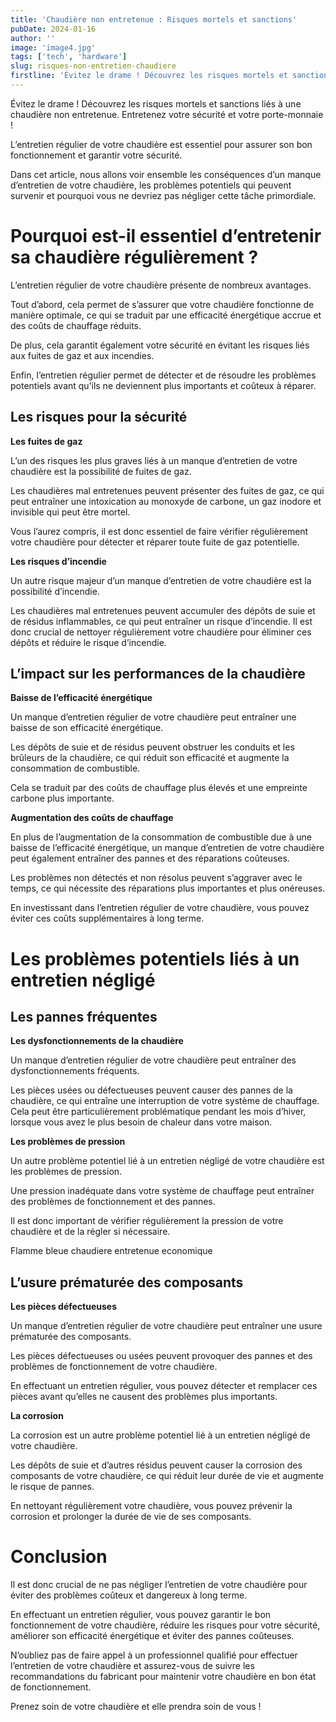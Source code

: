 ```yaml
---
title: 'Chaudière non entretenue : Risques mortels et sanctions'
pubDate: 2024-01-16
author: ''
image: 'image4.jpg'
tags: ['tech', 'hardware']
slug: risques-non-entretien-chaudiere
firstline: 'Évitez le drame ! Découvrez les risques mortels et sanctions liés à une chaudière non entretenue. Entretenez votre sécurité et votre porte-monnaie !'
---
```

Évitez le drame ! Découvrez les risques mortels et sanctions liés à une chaudière non entretenue. Entretenez votre sécurité et votre porte-monnaie !

L’entretien régulier de votre chaudière est essentiel pour assurer son bon fonctionnement et garantir votre sécurité.

Dans cet article, nous allons voir ensemble les conséquences d’un manque d’entretien de votre chaudière, les problèmes potentiels qui peuvent survenir et pourquoi vous ne devriez pas négliger cette tâche primordiale.

# Pourquoi est-il essentiel d’entretenir sa chaudière régulièrement ?

L’entretien régulier de votre chaudière présente de nombreux avantages.

Tout d’abord, cela permet de s’assurer que votre chaudière fonctionne de manière optimale, ce qui se traduit par une efficacité énergétique accrue et des coûts de chauffage réduits.

De plus, cela garantit également votre sécurité en évitant les risques liés aux fuites de gaz et aux incendies.

Enfin, l’entretien régulier permet de détecter et de résoudre les problèmes potentiels avant qu’ils ne deviennent plus importants et coûteux à réparer.

## Les risques pour la sécurité

**Les fuites de gaz**

L’un des risques les plus graves liés à un manque d’entretien de votre chaudière est la possibilité de fuites de gaz.

Les chaudières mal entretenues peuvent présenter des fuites de gaz, ce qui peut entraîner une intoxication au monoxyde de carbone, un gaz inodore et invisible qui peut être mortel.

Vous l’aurez compris, il est donc essentiel de faire vérifier régulièrement votre chaudière pour détecter et réparer toute fuite de gaz potentielle.

**Les risques d’incendie**

Un autre risque majeur d’un manque d’entretien de votre chaudière est la possibilité d’incendie.

Les chaudières mal entretenues peuvent accumuler des dépôts de suie et de résidus inflammables, ce qui peut entraîner un risque d’incendie. Il est donc crucial de nettoyer régulièrement votre chaudière pour éliminer ces dépôts et réduire le risque d’incendie.

## L’impact sur les performances de la chaudière

**Baisse de l’efficacité énergétique**

Un manque d’entretien régulier de votre chaudière peut entraîner une baisse de son efficacité énergétique.

Les dépôts de suie et de résidus peuvent obstruer les conduits et les brûleurs de la chaudière, ce qui réduit son efficacité et augmente la consommation de combustible.

Cela se traduit par des coûts de chauffage plus élevés et une empreinte carbone plus importante.

**Augmentation des coûts de chauffage**

En plus de l’augmentation de la consommation de combustible due à une baisse de l’efficacité énergétique, un manque d’entretien de votre chaudière peut également entraîner des pannes et des réparations coûteuses.

Les problèmes non détectés et non résolus peuvent s’aggraver avec le temps, ce qui nécessite des réparations plus importantes et plus onéreuses.

En investissant dans l’entretien régulier de votre chaudière, vous pouvez éviter ces coûts supplémentaires à long terme.

# Les problèmes potentiels liés à un entretien négligé

## Les pannes fréquentes

**Les dysfonctionnements de la chaudière**

Un manque d’entretien régulier de votre chaudière peut entraîner des dysfonctionnements fréquents.

Les pièces usées ou défectueuses peuvent causer des pannes de la chaudière, ce qui entraîne une interruption de votre système de chauffage. Cela peut être particulièrement problématique pendant les mois d’hiver, lorsque vous avez le plus besoin de chaleur dans votre maison.

**Les problèmes de pression**

Un autre problème potentiel lié à un entretien négligé de votre chaudière est les problèmes de pression.

Une pression inadéquate dans votre système de chauffage peut entraîner des problèmes de fonctionnement et des pannes.

Il est donc important de vérifier régulièrement la pression de votre chaudière et de la régler si nécessaire.

Flamme bleue chaudiere entretenue economique

## L’usure prématurée des composants

**Les pièces défectueuses**

Un manque d’entretien régulier de votre chaudière peut entraîner une usure prématurée des composants.

Les pièces défectueuses ou usées peuvent provoquer des pannes et des problèmes de fonctionnement de votre chaudière.

En effectuant un entretien régulier, vous pouvez détecter et remplacer ces pièces avant qu’elles ne causent des problèmes plus importants.

**La corrosion**

La corrosion est un autre problème potentiel lié à un entretien négligé de votre chaudière.

Les dépôts de suie et d’autres résidus peuvent causer la corrosion des composants de votre chaudière, ce qui réduit leur durée de vie et augmente le risque de pannes.

En nettoyant régulièrement votre chaudière, vous pouvez prévenir la corrosion et prolonger la durée de vie de ses composants.

# Conclusion

Il est donc crucial de ne pas négliger l’entretien de votre chaudière pour éviter des problèmes coûteux et dangereux à long terme.

En effectuant un entretien régulier, vous pouvez garantir le bon fonctionnement de votre chaudière, réduire les risques pour votre sécurité, améliorer son efficacité énergétique et éviter des pannes coûteuses.

N’oubliez pas de faire appel à un professionnel qualifié pour effectuer l’entretien de votre chaudière et assurez-vous de suivre les recommandations du fabricant pour maintenir votre chaudière en bon état de fonctionnement.

Prenez soin de votre chaudière et elle prendra soin de vous !